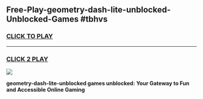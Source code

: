 
## Free-Play-geometry-dash-lite-unblocked-Unblocked-Games #tbhvs
<h3>
<a href="https://news.freeplayer.one?title=geometry-dash-lite-unblocked&ref=8M">CLICK TO PLAY</a></h3>
<hr>

<h3>
<a href="https://news.freeplayer.one?title=geometry-dash-lite-unblocked&ref=8M">CLICK 2 PLAY</a>
  
</h3>

<a href="https://news.freeplayer.one?title=geometry-dash-lite-unblocked&ref=8M"><img src="https://clearcache.store/games.png"></a>


**geometry-dash-lite-unblocked games unblocked: Your Gateway to Fun and Accessible Online Gaming**
